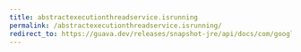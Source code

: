 ```yaml
---
title: abstractexecutionthreadservice.isrunning
permalink: /abstractexecutionthreadservice.isrunning/
redirect_to: https://guava.dev/releases/snapshot-jre/api/docs/com/google/common/util/concurrent/AbstractExecutionThreadService.html#isRunning--
---
```

